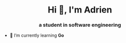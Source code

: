 <h1 align="center">Hi 👋, I'm Adrien</h1>
<h3 align="center">a student in software engineering</h3>

- 🌱 I’m currently learning **Go**
